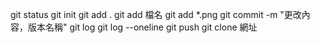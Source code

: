 git status
git init
git add .
git add 檔名
git add *.png
git commit -m "更改內容，版本名稱"
git log
git log --oneline
git push
git clone 網址